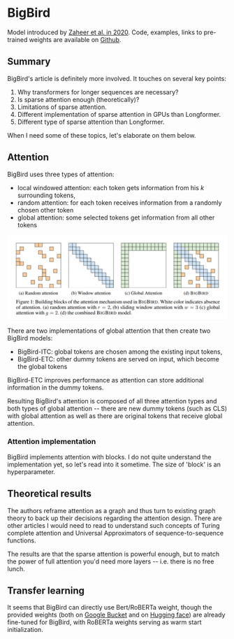[paper]: https://arxiv.org/abs/2007.14062
[github]: https://github.com/google-research/bigbird
[gl_bucket]: https://console.cloud.google.com/storage/browser/bigbird-transformer
[hf_base]: https://huggingface.co/google/bigbird-roberta-base

# BigBird

Model introduced by [Zaheer et al. in 2020][paper]. Code, examples, links to
pre-trained weights are available on [Github][github].

## Summary

BigBird's article is definitely more involved. It touches on several key points:

1. Why transformers for longer sequences are necessary?
2. Is sparse attention enough (theoretically)?
3. Limitations of sparse attention.
4. Different implementation of sparse attention in GPUs than Longformer.
5. Different type of sparse attention than Longformer.


When I need some of these topics, let's elaborate on them below.

## Attention

BigBird uses three types of attention:

- local windowed attention: each token gets information from his $k$ surrounding
  tokens,
- random attention: for each token receives information from a randomly chosen
  other token
- global attention: some selected tokens get information from all other tokens

![BigBird's attention](./imgs/bigbird_attention.png)

There are two implementations of global attention that then create two BigBird
models:

- BigBird-ITC: global tokens are chosen among the existing input tokens,
- BigBird-ETC: other dummy tokens are served on input, which become the global
  tokens

BigBird-ETC improves performance as attention can store additional information
in the dummy tokens.

Resulting BigBird's attention is composed of all three attention types and both
types of global attention -- there are new dummy tokens (such as CLS) with
global attention as well as there are original tokens that receive global
attention.


### Attention implementation

BigBird implements attention with blocks. I do not quite understand the
implementation yet, so let's read into it sometime. The size of 'block' is an
hyperparameter.


## Theoretical results

The authors reframe attention as a graph and thus turn to existing graph theory
to back up their decisions regarding the attention design. There are other
articles I would need to read to understand such concepts of Turing complete
attention and Universal Approximators of sequence-to-sequence functions.


The results are that the sparse attention is powerful enough, but to match the
power of full attention you'd need more layers -- i.e. there is no free lunch.

## Transfer learning

It seems that BigBird can directly use Bert/RoBERTa weight, though the provided
weights (both on [Google Bucket][gl_bucket] and on [Hugging face][hf_base]) are
already fine-tuned for BigBird, with RoBERTa weights serving as warm start
initialization.
